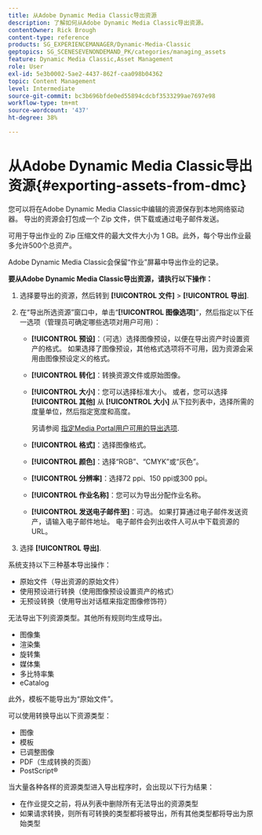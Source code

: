 ```yaml
---
title: 从Adobe Dynamic Media Classic导出资源
description: 了解如何从Adobe Dynamic Media Classic导出资源。
contentOwner: Rick Brough
content-type: reference
products: SG_EXPERIENCEMANAGER/Dynamic-Media-Classic
geptopics: SG_SCENESEVENONDEMAND_PK/categories/managing_assets
feature: Dynamic Media Classic,Asset Management
role: User
exl-id: 5e3b0002-5ae2-4437-862f-caa098b04362
topic: Content Management
level: Intermediate
source-git-commit: bc3b696bfde0ed55894cdcbf3533299ae7697e98
workflow-type: tm+mt
source-wordcount: '437'
ht-degree: 38%

---
```


# 从Adobe Dynamic Media Classic导出资源{#exporting-assets-from-dmc}

您可以将在Adobe Dynamic Media Classic中编辑的资源保存到本地网络驱动器。 导出的资源会打包成一个 Zip 文件，供下载或通过电子邮件发送。

可用于导出作业的 Zip 压缩文件的最大文件大小为 1 GB。此外，每个导出作业最多允许500个总资产。

Adobe Dynamic Media Classic会保留“作业”屏幕中导出作业的记录。

**要从Adobe Dynamic Media Classic导出资源，请执行以下操作：**

1. 选择要导出的资源，然后转到 **[!UICONTROL 文件]** > **[!UICONTROL 导出]**.
1. 在“导出所选资源”窗口中，单击“**[!UICONTROL 图像选项]**”，然后指定以下任一选项（管理员可确定哪些选项对用户可用）：

   * **[!UICONTROL 预设]**：（可选）选择图像预设，以便在导出资产时设置资产的格式。 如果选择了图像预设，其他格式选项将不可用，因为资源会采用由图像预设定义的格式。

   * **[!UICONTROL 转化]**：转换资源文件或原始图像。

   * **[!UICONTROL 大小]**：您可以选择标准大小。 或者，您可以选择 **[!UICONTROL 其他]** 从 **[!UICONTROL 大小]** 从下拉列表中，选择所需的度量单位，然后指定宽度和高度。

     另请参阅 [指定Media Portal用户可用的导出选项](specifying-export-options-available-media.md#specifying_export_options_available_to_media_portal_users).

   * **[!UICONTROL 格式]**：选择图像格式。

   * **[!UICONTROL 颜色]**：选择“RGB”、“CMYK”或“灰色”。

   * **[!UICONTROL 分辨率]**：选择72 ppi、150 ppi或300 ppi。

   * **[!UICONTROL 作业名称]**：您可以为导出分配作业名称。

   * **[!UICONTROL 发送电子邮件至]**：可选。 如果打算通过电子邮件发送资产，请输入电子邮件地址。 电子邮件会列出收件人可从中下载资源的 URL。

1. 选择 **[!UICONTROL 导出]**.

系统支持以下三种基本导出操作：

* 原始文件（导出资源的原始文件）
* 使用预设进行转换（使用图像预设设置资产的格式）
* 无预设转换（使用导出对话框来指定图像修饰符）

无法导出下列资源类型。其他所有规则均生成导出。

* 图像集
* 渲染集
* 旋转集
* 媒体集
* 多比特率集
* eCatalog

此外，模板不能导出为“原始文件”。

可以使用转换导出以下资源类型：

* 图像
* 模板
* 已调整图像
* PDF（生成转换的页面）
* PostScript®

当大量各种各样的资源类型进入导出程序时，会出现以下行为结果：

* 在作业提交之前，将从列表中删除所有无法导出的资源类型
* 如果请求转换，则所有可转换的类型都将被导出，所有其他类型都将导出为原始类型

